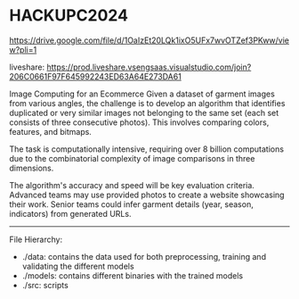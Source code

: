 # HACKUPC2024

https://drive.google.com/file/d/1OaIzEt20LQk1ixO5UFx7wvOTZef3PKww/view?pli=1

liveshare: https://prod.liveshare.vsengsaas.visualstudio.com/join?206C0661F97F645992243ED63A64E273DA61

Image Computing for an Ecommerce
Given a dataset of garment images from various angles, the challenge is to develop an algorithm that identifies 
duplicated or very similar images not belonging to the same set (each set consists of three consecutive photos). 
This involves comparing colors, features, and bitmaps.

The task is computationally intensive, requiring over 8 billion computations due to the combinatorial complexity of 
image comparisons in three dimensions.

The algorithm's accuracy and speed will be key evaluation criteria. Advanced teams may use provided photos to create
 a website showcasing their work. Senior teams could infer garment details (year, season, indicators) from generated
  URLs.


--------------------------------------------------------------------------------------------------------------------
File Hierarchy:

- ./data: contains the data used for both preprocessing, training and validating the different models
- ./models: contains different binaries with the trained models
- ./src: scripts